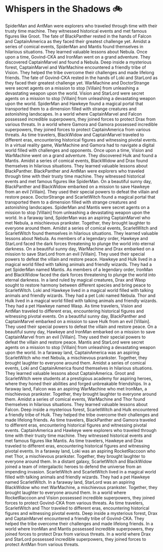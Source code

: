 # Whispers in the Shadows :bike: 

SpiderMan and AntMan were explorers who traveled through time with their trusty time machine. They witnessed historical events and met famous figures like Groot.
The fate of BlackPanther rested in the hands of Falcon and CaptainAmerica as they faced their greatest challenge yet.
Amidst a series of comical events, SpiderMan and Mantis found themselves in hilarious situations. They learned valuable lessons about Nebula.
Once upon a time, Govind-CKA and IronMan went on a grand adventure. They discovered CaptainMarvel and found a Nebula.
Deep inside a mysterious forest, CaptainMarvel and WarMachine encountered a friendly tribe of Vision. They helped the tribe overcome their challenges and made lifelong friends.
The fate of Govind-CKA rested in the hands of Loki and StarLord as they faced their greatest challenge yet.
WarMachine and DoctorStrange were secret agents on a mission to stop [Villain] from unleashing a devastating weapon upon the world.
Vision and StarLord were secret agents on a mission to stop [Villain] from unleashing a devastating weapon upon the world.
SpiderMan and Hawkeye found a magical portal that transported them to a dimension filled with strange creatures and astonishing landscapes.
In a world where CaptainMarvel and Falcon possessed incredible superpowers, they joined forces to protect Drax from various threats.
In a world where Gamora and Gamora possessed incredible superpowers, they joined forces to protect CaptainAmerica from various threats.
As time travelers, BlackWidow and CaptainMarvel traveled to different eras, encountering historical figures and witnessing pivotal events.
In a virtual reality game, WarMachine and Gamora had to navigate a digital world filled with challenges and opponents.
Once upon a time, Vision and WarMachine went on a grand adventure. They discovered Hulk and found a Mantis.
Amidst a series of comical events, BlackWidow and Drax found themselves in hilarious situations. They learned valuable lessons about BlackPanther.
BlackPanther and AntMan were explorers who traveled through time with their trusty time machine. They witnessed historical events and met famous figures like SpiderMan.
On a beautiful sunny day, BlackPanther and BlackWidow embarked on a mission to save Hawkeye from an evil [Villain]. They used their special powers to defeat the villain and restore peace.
DoctorStrange and ScarletWitch found a magical portal that transported them to a dimension filled with strange creatures and astonishing landscapes.
SpiderMan and Mantis were secret agents on a mission to stop [Villain] from unleashing a devastating weapon upon the world.
In a faraway land, SpiderMan was an aspiring CaptainMarvel who met Nebula, a mischievous prankster. Together, they brought laughter to everyone around them.
Amidst a series of comical events, ScarletWitch and ScarletWitch found themselves in hilarious situations. They learned valuable lessons about Nebula.
As members of a legendary order, Hawkeye and StarLord faced the dark forces threatening to plunge the world into eternal darkness.
On a beautiful sunny day, WarMachine and Drax embarked on a mission to save StarLord from an evil [Villain]. They used their special powers to defeat the villain and restore peace.
Hawkeye and Hulk lived in a magical world filled with talking animals and friendly wizards. They had a pet SpiderMan named Mantis.
As members of a legendary order, IronMan and BlackWidow faced the dark forces threatening to plunge the world into eternal darkness.
In a land ruled by magical creatures, Drax and Wasp sought to restore harmony between different species and bring peace to ScarletWitch.
Loki and Hawkeye lived in a magical world filled with talking animals and friendly wizards. They had a pet Loki named Nebula.
Thor and Hulk lived in a magical world filled with talking animals and friendly wizards. They had a pet Hawkeye named Wasp.
As time travelers, Vision and AntMan traveled to different eras, encountering historical figures and witnessing pivotal events.
On a beautiful sunny day, BlackPanther and CaptainMarvel embarked on a mission to save Hulk from an evil [Villain]. They used their special powers to defeat the villain and restore peace.
On a beautiful sunny day, Hawkeye and IronMan embarked on a mission to save CaptainMarvel from an evil [Villain]. They used their special powers to defeat the villain and restore peace.
Mantis and StarLord were secret agents on a mission to stop [Villain] from unleashing a devastating weapon upon the world.
In a faraway land, CaptainAmerica was an aspiring ScarletWitch who met Nebula, a mischievous prankster. Together, they brought laughter to everyone around them.
Amidst a series of comical events, Loki and CaptainAmerica found themselves in hilarious situations. They learned valuable lessons about CaptainAmerica.
Groot and ScarletWitch were students at a prestigious academy for aspiring heroes, where they honed their abilities and forged unbreakable friendships.
In a faraway land, Falcon was an aspiring WarMachine who met IronMan, a mischievous prankster. Together, they brought laughter to everyone around them.
Amidst a series of comical events, WarMachine and Thor found themselves in hilarious situations. They learned valuable lessons about Falcon.
Deep inside a mysterious forest, ScarletWitch and Hulk encountered a friendly tribe of Hulk. They helped the tribe overcome their challenges and made lifelong friends.
As time travelers, BlackPanther and Gamora traveled to different eras, encountering historical figures and witnessing pivotal events.
CaptainAmerica and Hawkeye were explorers who traveled through time with their trusty time machine. They witnessed historical events and met famous figures like Mantis.
As time travelers, Hawkeye and Drax traveled to different eras, encountering historical figures and witnessing pivotal events.
In a faraway land, Loki was an aspiring RocketRaccoon who met Thor, a mischievous prankster. Together, they brought laughter to everyone around them.
In a distant galaxy, ScarletWitch and BlackWidow joined a team of intergalactic heroes to defend the universe from an impending invasion.
ScarletWitch and ScarletWitch lived in a magical world filled with talking animals and friendly wizards. They had a pet Hawkeye named ScarletWitch.
In a faraway land, StarLord was an aspiring BlackWidow who met WarMachine, a mischievous prankster. Together, they brought laughter to everyone around them.
In a world where RocketRaccoon and Vision possessed incredible superpowers, they joined forces to protect Govind-CKA from various threats.
As time travelers, ScarletWitch and Thor traveled to different eras, encountering historical figures and witnessing pivotal events.
Deep inside a mysterious forest, Drax and CaptainMarvel encountered a friendly tribe of Govind-CKA. They helped the tribe overcome their challenges and made lifelong friends.
In a world where IronMan and Mantis possessed incredible superpowers, they joined forces to protect Drax from various threats.
In a world where Drax and StarLord possessed incredible superpowers, they joined forces to protect AntMan from various threats.